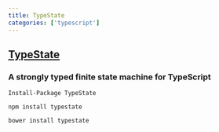 ```yaml
---
title: TypeState
categories: ['typescript']
---
```

## [TypeState](https://github.com/eonarheim/TypeState)

### A strongly typed finite state machine for TypeScript


`Install-Package TypeState`

`npm install typestate`

`bower install typestate`
